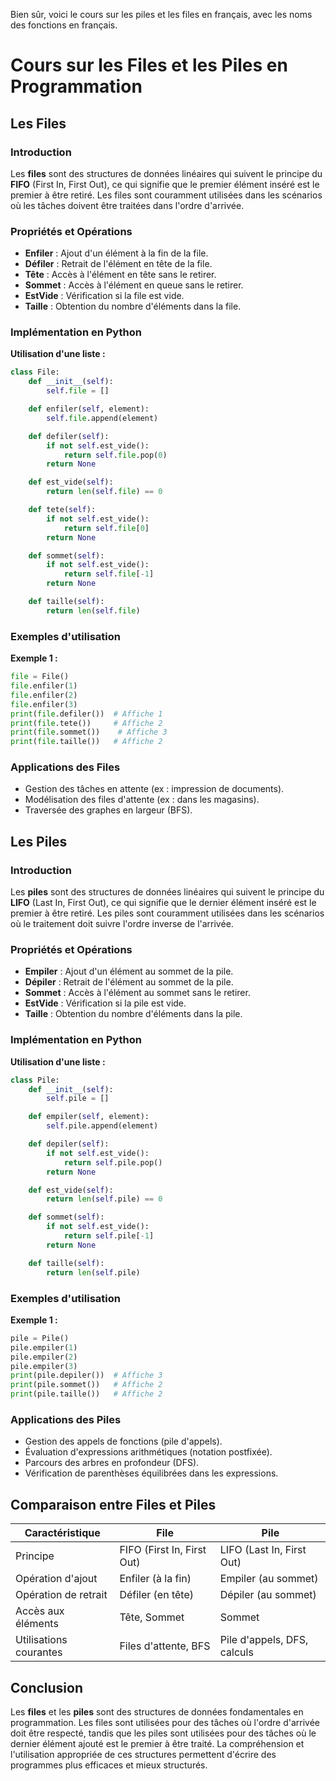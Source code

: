 Bien sûr, voici le cours sur les piles et les files en français, avec les noms des fonctions en français.

# Cours sur les Files et les Piles en Programmation

## Les Files

### Introduction

Les **files** sont des structures de données linéaires qui suivent le principe du **FIFO** (First In, First Out), ce qui signifie que le premier élément inséré est le premier à être retiré. Les files sont couramment utilisées dans les scénarios où les tâches doivent être traitées dans l'ordre d'arrivée.

### Propriétés et Opérations

- **Enfiler** : Ajout d'un élément à la fin de la file.
- **Défiler** : Retrait de l'élément en tête de la file.
- **Tête** : Accès à l'élément en tête sans le retirer.
- **Sommet** : Accès à l'élément en queue sans le retirer.
- **EstVide** : Vérification si la file est vide.
- **Taille** : Obtention du nombre d'éléments dans la file.

### Implémentation en Python

**Utilisation d'une liste :**

```python
class File:
    def __init__(self):
        self.file = []

    def enfiler(self, element):
        self.file.append(element)

    def defiler(self):
        if not self.est_vide():
            return self.file.pop(0)
        return None

    def est_vide(self):
        return len(self.file) == 0

    def tete(self):
        if not self.est_vide():
            return self.file[0]
        return None

    def sommet(self):
        if not self.est_vide():
            return self.file[-1]
        return None

    def taille(self):
        return len(self.file)
```

### Exemples d'utilisation

**Exemple 1 :**

```python
file = File()
file.enfiler(1)
file.enfiler(2)
file.enfiler(3)
print(file.defiler())  # Affiche 1
print(file.tete())     # Affiche 2
print(file.sommet())    # Affiche 3
print(file.taille())   # Affiche 2
```

### Applications des Files

- Gestion des tâches en attente (ex : impression de documents).
- Modélisation des files d'attente (ex : dans les magasins).
- Traversée des graphes en largeur (BFS).

## Les Piles

### Introduction

Les **piles** sont des structures de données linéaires qui suivent le principe du **LIFO** (Last In, First Out), ce qui signifie que le dernier élément inséré est le premier à être retiré. Les piles sont couramment utilisées dans les scénarios où le traitement doit suivre l'ordre inverse de l'arrivée.

### Propriétés et Opérations

- **Empiler** : Ajout d'un élément au sommet de la pile.
- **Dépiler** : Retrait de l'élément au sommet de la pile.
- **Sommet** : Accès à l'élément au sommet sans le retirer.
- **EstVide** : Vérification si la pile est vide.
- **Taille** : Obtention du nombre d'éléments dans la pile.

### Implémentation en Python

**Utilisation d'une liste :**

```python
class Pile:
    def __init__(self):
        self.pile = []

    def empiler(self, element):
        self.pile.append(element)

    def depiler(self):
        if not self.est_vide():
            return self.pile.pop()
        return None

    def est_vide(self):
        return len(self.pile) == 0

    def sommet(self):
        if not self.est_vide():
            return self.pile[-1]
        return None

    def taille(self):
        return len(self.pile)
```

### Exemples d'utilisation

**Exemple 1 :**

```python
pile = Pile()
pile.empiler(1)
pile.empiler(2)
pile.empiler(3)
print(pile.depiler())  # Affiche 3
print(pile.sommet())   # Affiche 2
print(pile.taille())   # Affiche 2
```

### Applications des Piles

- Gestion des appels de fonctions (pile d'appels).
- Évaluation d'expressions arithmétiques (notation postfixée).
- Parcours des arbres en profondeur (DFS).
- Vérification de parenthèses équilibrées dans les expressions.

## Comparaison entre Files et Piles

| Caractéristique        | File                       | Pile                        |
| ---------------------- | -------------------------- | --------------------------- |
| Principe               | FIFO (First In, First Out) | LIFO (Last In, First Out)   |
| Opération d'ajout      | Enfiler (à la fin)         | Empiler (au sommet)         |
| Opération de retrait   | Défiler (en tête)          | Dépiler (au sommet)         |
| Accès aux éléments     | Tête, Sommet               | Sommet                      |
| Utilisations courantes | Files d'attente, BFS       | Pile d'appels, DFS, calculs |

## Conclusion

Les **files** et les **piles** sont des structures de données fondamentales en programmation. Les files sont utilisées pour des tâches où l'ordre d'arrivée doit être respecté, tandis que les piles sont utilisées pour des tâches où le dernier élément ajouté est le premier à être traité. La compréhension et l'utilisation appropriée de ces structures permettent d'écrire des programmes plus efficaces et mieux structurés.

